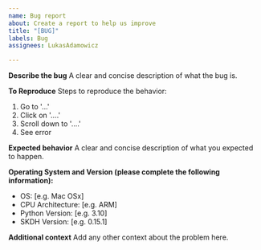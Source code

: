 ```yaml
---
name: Bug report
about: Create a report to help us improve
title: "[BUG]"
labels: Bug
assignees: LukasAdamowicz

---
```


**Describe the bug**
A clear and concise description of what the bug is.

**To Reproduce**
Steps to reproduce the behavior:
1. Go to '...'
2. Click on '....'
3. Scroll down to '....'
4. See error

**Expected behavior**
A clear and concise description of what you expected to happen.

**Operating System and Version (please complete the following information):**
 - OS: [e.g. Mac OSx]
 - CPU Architecture: [e.g. ARM]
 - Python Version: [e.g. 3.10]
 - SKDH Version: [e.g. 0.15.1]

**Additional context**
Add any other context about the problem here.
